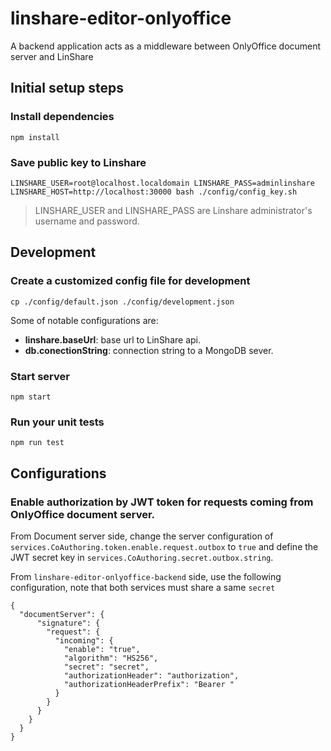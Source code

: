 # linshare-editor-onlyoffice

A backend application acts as a middleware between OnlyOffice document server and LinShare

## Initial setup steps

### Install dependencies
```
npm install
```

### Save public key to Linshare
```
LINSHARE_USER=root@localhost.localdomain LINSHARE_PASS=adminlinshare LINSHARE_HOST=http://localhost:30000 bash ./config/config_key.sh
```
> LINSHARE_USER and LINSHARE_PASS are Linshare administrator's username and password.

## Development

### Create a customized config file for development
```
cp ./config/default.json ./config/development.json
```

Some of notable configurations are:

- **linshare.baseUrl**: base url to LinShare api.
- **db.conectionString**: connection string to a MongoDB sever.


### Start server
```
npm start
```

### Run your unit tests
```
npm run test
```

## Configurations
### Enable authorization by JWT token for requests coming from OnlyOffice document server.

From Document server side, change the server configuration of `services.CoAuthoring.token.enable.request.outbox` to `true` and define the JWT secret key in `services.CoAuthoring.secret.outbox.string`.

From `linshare-editor-onlyoffice-backend` side, use the following configuration, note that both services must share a same `secret`
```
{
  "documentServer": {
      "signature": {
        "request": {
          "incoming": {
            "enable": "true",
            "algorithm": "HS256",
            "secret": "secret",
            "authorizationHeader": "authorization",
            "authorizationHeaderPrefix": "Bearer "
          }
        }
      }
    }
  }
}
```
